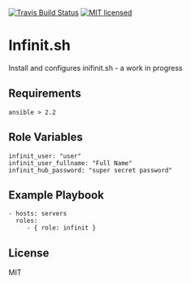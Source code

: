 [![Travis Build Status](https://travis-ci.org/hutchic/ansible-infinit.sh.svg?branch=master)](https://travis-ci.org/hutchic/ansible-infinit.sh)
[![MIT licensed](https://img.shields.io/badge/license-MIT-blue.svg)](./LICENSE)


Infinit.sh
=========

Install and configures inifinit.sh - a work in progress

Requirements
------------

`ansible > 2.2`

Role Variables
--------------

```
infinit_user: "user"
infinit_user_fullname: "Full Name"
infinit_hub_password: "super secret password"
```

Example Playbook
----------------

    - hosts: servers
      roles:
         - { role: infinit }

License
-------

MIT
